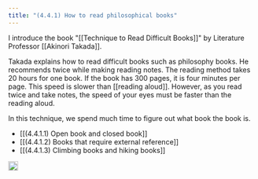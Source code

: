 ```yaml
---
title: "(4.4.1) How to read philosophical books"
---
```


I introduce the book "[[Technique to Read Difficult Books]]" by Literature Professor [[Akinori Takada]].

Takada explains how to read difficult books such as philosophy books. He recommends twice while making reading notes. The reading method takes 20 hours for one book. If the book has 300 pages, it is four minutes per page. This speed is slower than [[reading aloud]]. However, as you read twice and take notes, the speed of your eyes must be faster than the reading aloud.

In this technique, we spend much time to figure out what book the book is.

- [[(4.4.1.1) Open book and closed book]]
- [[(4.4.1.2) Books that require external reference]]
- [[(4.4.1.3) Climbing books and hiking books]]

<img src='https://scrapbox.io/api/pages/nishio-en/en/icon' alt='en.icon' height="19.5"/>